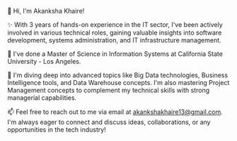👋 Hi, I'm Akanksha Khaire!

✨ With 3 years of hands-on experience in the IT sector, I've been actively involved in various technical roles, gaining valuable insights into software development, systems administration, and IT infrastructure management.

🌱 I've done a Master of Science in Information Systems at California State University - Los Angeles.

🌱 I'm diving deep into advanced topics like Big Data technologies, Business Intelligence tools, and Data Warehouse concepts. I'm also mastering Project Management concepts to complement my technical skills with strong managerial capabilities.

📫 Feel free to reach out to me via email at akankshakhaire13@gmail.com. I'm always eager to connect and discuss ideas, collaborations, or any opportunities in the tech industry!
